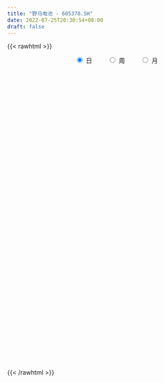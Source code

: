 ```yaml
---
title: "野马电池 - 605378.SH"
date: 2022-07-25T20:30:54+08:00
draft: false
---
```

{{< rawhtml >}}
    <div style="text-align: center">
        <label style="padding: 1rem;"><input style="margin-right: .5rem" type="radio" name="period" value="D" checked onclick="period_change(this)">日</label>
        <label style="padding: 1rem;"><input style="margin-right: .5rem" type="radio" name="period" value="W" onclick="period_change(this)">周</label>
        <label style="padding: 1rem;"><input style="margin-right: .5rem" type="radio" name="period" value="M" onclick="period_change(this)">月</label>
    </div>
    <div id="chart" style="height: 700px;"></div> 
    <script type="text/javascript">
        const D_v = [2856.05,1821.22,909.51,3883.7,43154.77,141631.11,47531.79,239762.68,169492.71,156214.74,125359.36,135306.86,88510.97,115410.4,125873.43,87778.07,89611.93,85485.86,71542.22,69726.69,53769.96,54154.26,59767.43,55229.72,102512.65,68195.54,46681.76,56480.93,46809.6,41138.49,85953.56,83244.22,184332.09,140773.94,107998.79,94101.67,117476.88,124575.11,139258.17,80374.99,62470.61,94376.21,128752.16,128815.06,106561.53,90565.76,78640.22,97507.86,75741.31,68565.51,50036.19,44911.46,103587.7,119081.97,123130.74,105303.62,106320.57,92092.09,88730.72,93764.09,67056.76,66089.99,58460.1,82288.08,48167.03,59936.34,36374.84,33622.36,55511.78,44520.33,30145.0,37435.0,53822.94,38164.85,39397.57,32745.89,35977.44,27290.91,38012.23,26982.83,27098.36,34598.84,30177.97,39841.09,31782.84,29914.06,22612.99,25261.93,18629.87,18770.04,27559.45,20525.16,23152.12,22204.04,32977.92,30886.59,20792.04,31573.28,19077.65,17040.59,22161.73,19473.52,16375.73,18963.25,17007.97,35465.74,22892.46,16227.23,10975.99,20669.71,20243.53,10043.26,16549.0,10818.99,19920.0,10790.88,10706.26,7406.5,11993.69,10130.75,11187.26,34361.79,78749.59,38512.74,43847.68,28544.29,38959.09,57179.63,38049.65,34211.99,42188.85,29765.38,44290.46,20582.75,22636.2,17491.93,17534.97,14979.4,18209.05,21623.38,17266.4,14312.04,21081.99,25564.87,20538.53,20226.71,45976.73,32314.86,20060.83,49621.59,33089.06,24668.14,17873.12,30757.94,25849.75,23364.82,14424.63,49708.08,26504.17,20918.3,19095.77,11034.53,10761.15,12176.02,10649.73,24761.92,22096.01,30929.46,22689.19,15707.0,14027.65,29805.98,19194.19,22751.73,9101.19,8416.19,8465.18,7783.76,7412.22,10904.53,10210.73,7179.29,10238.24,6122.12,6353.73,11033.79,7606.0,10750.35,7498.23,11154.92,5389.0,13673.81,5748.92,5361.92,9830.84,5773.84,7809.0,5423.0,8209.73,6344.73,5484.53,6607.0,4235.45,3547.53,6059.35,4925.0,12675.0,9274.52,5128.0,5919.22,12229.53,13819.03,7298.0,6010.62,4532.63,5048.53,10768.53,6943.53,5649.53,7447.0,8963.0,6518.0,6451.0,6157.73,9703.53,10898.33,11397.14,6204.61,16653.06,54181.49,123684.62,85232.81,57734.15,42238.42,37225.26,31842.0,22189.53,26781.15,14036.0,15359.6,14091.0,15125.0,13967.0,10641.0,15666.0,11244.06,8592.0,11071.19,13507.0,15904.0,12509.73,14580.6,14486.0,14613.0,13096.46,10204.0,9213.0,6632.6,6932.73,9802.61,18453.73,13698.0,8626.59,12191.0,10374.05,15145.61,13411.06,13067.85,10692.0,13415.0,6831.0,34638.61,21034.46,15280.46,13353.0,18148.0,18499.73,20059.81,15859.0,16943.0,15354.0,10636.45,17901.45,11955.64,12514.0,11256.22,30438.0,79142.33,41504.43,63938.82,44760.74,40823.63,34483.0,26631.27,27197.19,14536.41,12522.13,29089.82,16862.27,9163.54,27856.76,16145.0,12761.54,13751.0,8359.53,36051.45,109823.03,71362.92,50234.54,36625.3,71716.9,40733.74,24353.6]
const D_histogram = [0.0,0.1620968661,0.4328804864,0.7744742574,1.1605618414,1.5733507869,2.0012631006,2.1812795282,1.9668731045,1.4360636962,0.779993278,0.3875418881,0.0447180146,-0.1393644387,-0.1795217606,-0.2903285382,-0.5116987709,-0.7895971768,-0.8861713368,-0.8881778738,-0.9085538134,-0.8824212296,-0.9400921425,-0.8645196105,-0.6787059416,-0.6374818929,-0.5663383383,-0.5765215056,-0.5069191782,-0.4478762202,-0.3311556289,-0.0279326303,0.3980526831,0.5369586159,0.6022950335,0.6103399427,0.5570502931,0.7361517729,0.5239873261,0.2775383555,0.0735795135,0.1684292395,0.1599453661,0.2220676326,0.2717131099,0.2356499236,0.0540458162,0.0931120117,0.0397627058,-0.1926110823,-0.2941917636,-0.3620433239,-0.282480326,0.0346474239,0.0149129997,0.0728580761,0.249677837,0.1982446199,0.2421165889,0.30841079,0.2684324815,0.1639667164,-0.0358045863,-0.3619769791,-0.5662949168,-0.7862582501,-0.9229328516,-0.9202778804,-0.8008939156,-0.7806198402,-0.7706954025,-0.8285629123,-0.9916458522,-1.1524306492,-1.0984177931,-1.0160391782,-0.8227958005,-0.7074418633,-0.5279176581,-0.4338049979,-0.3282483741,-0.1998825516,-0.0871064766,0.0599626497,0.1294204631,0.1131117553,0.129159048,0.0654334708,0.0525402937,0.0337734137,-0.0522240155,-0.0359724103,-0.0444714149,-0.060916788,-0.0111424255,-0.0519965315,-0.1071895273,-0.2269444975,-0.2546498589,-0.2398583186,-0.1648358933,-0.0830606167,-0.0088083865,0.036434543,0.0495530745,0.1610750505,0.1838331899,0.1755091061,0.1707139874,0.0984317785,0.0084746047,-0.0642519705,-0.0392568871,-0.041024593,0.0178388457,0.0401025507,0.0247660403,0.0472367423,0.1067967219,0.1626253626,0.1585729725,0.3363720889,0.5095749947,0.5496788696,0.6217045645,0.6300498149,0.6195822725,0.6513429995,0.5398579928,0.4663712093,0.4501227989,0.3419408118,0.0642420413,-0.1042699161,-0.1799581275,-0.2486097186,-0.2569931231,-0.2380635641,-0.2101226121,-0.1475249905,-0.1057174228,-0.0782531519,-0.0399805202,0.0216585142,0.0748790973,0.0630648618,0.1475334468,0.200793974,0.2089080581,0.2931228741,0.3057197702,0.2899397402,0.2680271659,0.2600394063,0.2357166109,0.1655170585,0.1170906445,0.1388279455,0.0958729062,0.0067451022,-0.1098569262,-0.1620115656,-0.1923665465,-0.1776720977,-0.1657393745,-0.183865199,-0.1530915168,-0.0999527949,-0.0908752739,-0.1269139648,-0.1035364833,-0.0254004793,-0.0069639258,-0.0715687983,-0.094689708,-0.0922959501,-0.106372225,-0.1029878332,-0.088602119,-0.050004224,-0.04536507,-0.0327942677,-0.0439160713,-0.0353814626,-0.043611301,-0.0152310547,-0.001095233,-0.0247058398,-0.0279233252,-0.0634370298,-0.0871928039,-0.1659525518,-0.1987377495,-0.189686369,-0.2706029349,-0.3041337486,-0.3674163018,-0.367334327,-0.2635242745,-0.1691019953,-0.0921480878,-0.0395396938,-0.0252799483,0.0031824808,0.0435148123,0.0852444422,0.1465278753,0.156532104,0.1679758527,0.1538120479,0.1820639201,0.1437458874,0.1343072734,0.1093350321,0.1107862187,0.1195360473,0.1378729858,0.1181856111,0.0786188927,-0.0002307976,-0.0868048038,-0.1198772258,-0.1295343119,-0.1734914217,-0.2796434068,-0.3005132303,-0.2584927665,-0.2010036962,-0.0023576529,0.2883947521,0.4633489792,0.5663446988,0.4886365191,0.3982675516,0.2508239448,0.1985708867,0.1246668892,0.0056828158,-0.047901987,-0.1252243353,-0.183730015,-0.2595030578,-0.2828230903,-0.2860775693,-0.2657218879,-0.2648526218,-0.2213939648,-0.1689690915,-0.1298800439,-0.1730166832,-0.17696678,-0.2738077756,-0.3957287632,-0.3920590643,-0.3983150753,-0.333613518,-0.2589773534,-0.1993056045,-0.1178637335,-0.0299683371,0.0618999224,0.1334323812,0.183059372,0.224233978,0.2529740408,0.2897061383,0.3205653358,0.3479478965,0.369008356,0.313961746,0.2918784777,0.2628686126,0.241287908,0.243452132,0.2355801762,0.2436296456,0.2396212792,0.2692007562,0.2372580182,0.1838424959,0.0848878255,0.0504523663,0.0702718274,0.0648240147,0.0468678838,0.0557296119,0.1892987174,0.2755359498,0.2988780086,0.3740675475,0.3831479812,0.3615685816,0.3115066826,0.2595467317,0.1293954824,0.0384498769,-0.0328151564,-0.0247546779,-0.066258007,-0.10650598,-0.0778823124,-0.0839954219,-0.0852037261,-0.1468979195,-0.1746496744,-0.0497242542,0.0993667792,0.1994027312,0.2368281373,0.2159161929,0.2503029085,0.2129538614,0.162109064]
const D_fast = [0.0,0.2026210826,0.5816248245,1.1168371598,1.7930652042,2.5991918464,3.5274199353,4.252756245,4.5300680974,4.3582746131,3.8972025144,3.6016365965,3.2699922267,3.0510686637,2.9660309016,2.7826419895,2.4333470641,1.958049364,1.6399323698,1.4158813644,1.1683669714,0.9738942478,0.6812002992,0.5406429287,0.5567801121,0.4386336876,0.3681926577,0.2138791139,0.1567516467,0.1038255497,0.1377572338,0.4339970748,0.959495559,1.2326411457,1.4485513217,1.6091812166,1.6951541403,2.0582935632,1.977125948,1.8000615663,1.6144976027,1.7514546386,1.7829571067,1.9005962814,2.0181700361,2.0410193307,1.8729266774,1.9352708758,1.8918622463,1.6113356877,1.4362070655,1.2778446741,1.2867875906,1.6125771965,1.5965710223,1.6727306177,1.9119698378,1.9100977757,2.0144988919,2.1578957905,2.1850256023,2.1215515164,1.9128290671,1.4961624295,1.1502707626,0.7337428668,0.3663350524,0.1389205534,0.0580810394,-0.1167998453,-0.2995492582,-0.564557496,-0.975551899,-1.4244443583,-1.6450359505,-1.8166671302,-1.8291227025,-1.8906292312,-1.8430844406,-1.8574230297,-1.8339284996,-1.755533315,-1.664533859,-1.5024740704,-1.4006611412,-1.3886919101,-1.3403548554,-1.387722065,-1.3874801686,-1.3978036951,-1.4968571282,-1.4895986256,-1.509215484,-1.5408900541,-1.4939012979,-1.5477545368,-1.6297449144,-1.806236009,-1.8976038351,-1.9427768745,-1.9089634225,-1.8479533,-1.7759031665,-1.7215516012,-1.6960448011,-1.5442540625,-1.4755376256,-1.4399844329,-1.4021010547,-1.449775319,-1.5376138416,-1.6264034095,-1.6112225478,-1.623246402,-1.5599232519,-1.5276339092,-1.5367789095,-1.5024990219,-1.4162398619,-1.3197548805,-1.2841640275,-1.0222718888,-0.7216752344,-0.5441516421,-0.3166998061,-0.150842102,-0.0064140763,0.1881824006,0.2116618922,0.254767911,0.3510502003,0.3283534161,0.0667151559,-0.1278642804,-0.2485420237,-0.3793460445,-0.4519777298,-0.4925640618,-0.5171537628,-0.4914373888,-0.4760591769,-0.468158194,-0.4398806923,-0.3728270293,-0.3008866719,-0.2969346919,-0.1755827453,-0.0721237245,-0.0117826259,0.1457129087,0.2347397473,0.2914446523,0.3365388695,0.3935609614,0.4281673188,0.399347031,0.3801932782,0.4366375655,0.4176507528,0.3302092243,0.1861429644,0.0934854336,0.0150388161,-0.0146847596,-0.04418688,-0.1082790042,-0.1157782012,-0.087627678,-0.1012689755,-0.1690361576,-0.171542797,-0.0997569128,-0.0830613407,-0.1655584129,-0.2123517496,-0.2330319792,-0.2737013103,-0.2960638767,-0.3038286923,-0.2777318533,-0.2844339669,-0.2800617314,-0.3021625529,-0.3024733098,-0.3216059734,-0.2970334908,-0.2831714774,-0.3129585442,-0.3231568609,-0.3745298229,-0.4200837979,-0.5403316839,-0.6228013189,-0.6611715307,-0.8097388302,-0.9193030811,-1.0744397097,-1.1661913167,-1.1282623328,-1.0761155524,-1.0221986669,-0.9794751963,-0.9715354379,-0.9422773886,-0.8910663541,-0.8280256136,-0.7301102116,-0.680972957,-0.6275352451,-0.6032460379,-0.5294781856,-0.5318597466,-0.5077215422,-0.5053600255,-0.4762122842,-0.4375784437,-0.3847732588,-0.3749142307,-0.394826226,-0.4737336157,-0.5820088228,-0.6450505512,-0.6870912154,-0.7744211806,-0.9504840173,-1.0464821485,-1.0690848763,-1.06184673,-0.8637901,-0.5009390069,-0.2101475351,0.0344343592,0.0788853094,0.0880832297,0.0033456092,0.0007352727,-0.0420020025,-0.159565372,-0.2251256715,-0.3337541036,-0.4381922871,-0.5788410943,-0.6728668994,-0.7476407707,-0.7937155613,-0.8590594507,-0.8709492848,-0.8607666844,-0.8541476478,-0.9405384578,-0.9887302497,-1.1540231892,-1.3748763675,-1.4692214347,-1.5750562146,-1.5937580368,-1.5838662105,-1.5740208627,-1.5220449251,-1.441641613,-1.334298373,-1.2294078188,-1.1340159849,-1.0367828845,-0.9447993115,-0.8356406794,-0.724640148,-0.6102706132,-0.4969580646,-0.4735142381,-0.422627887,-0.385920599,-0.3471793266,-0.2841520695,-0.2331289813,-0.1641721005,-0.1082751471,-0.0113954811,0.0159762855,0.0085213871,-0.0692113268,-0.0910336944,-0.0536462765,-0.0428880856,-0.0491272455,-0.0263331145,0.1545606704,0.3096818903,0.4077434512,0.576449877,0.681317306,0.7501300518,0.7779448235,0.7908715555,0.6930691768,0.6117360405,0.5322672181,0.5341390271,0.4760711963,0.4091967283,0.4183498178,0.3912378529,0.3687286171,0.2703099439,0.1988957703,0.311390127,0.4853228551,0.6352094899,0.7318419304,0.7649090342,0.8618714769,0.8777608952,0.8674433638]
const D_slow = [0.0,0.0405242165,0.1487443381,0.3423629025,0.6325033628,1.0258410595,1.5261568347,2.0714767167,2.5631949929,2.9222109169,3.1172092364,3.2140947084,3.2252742121,3.1904331024,3.1455526623,3.0729705277,2.945045835,2.7476465408,2.5261037066,2.3040592381,2.0769207848,1.8563154774,1.6212924418,1.4051625391,1.2354860537,1.0761155805,0.9345309959,0.7904006195,0.663670825,0.5517017699,0.4689128627,0.4619297051,0.5614428759,0.6956825298,0.8462562882,0.9988412739,1.1381038472,1.3221417904,1.4531386219,1.5225232108,1.5409180892,1.5830253991,1.6230117406,1.6785286488,1.7464569262,1.8053694071,1.8188808612,1.8421588641,1.8520995406,1.80394677,1.7303988291,1.6398879981,1.5692679166,1.5779297726,1.5816580225,1.5998725415,1.6622920008,1.7118531558,1.772382303,1.8494850005,1.9165931209,1.9575848,1.9486336534,1.8581394086,1.7165656794,1.5200011169,1.289267904,1.0591984339,0.858974955,0.6638199949,0.4711461443,0.2640054162,0.0160939532,-0.2720137091,-0.5466181574,-0.800627952,-1.0063269021,-1.1831873679,-1.3151667824,-1.4236180319,-1.5056801254,-1.5556507633,-1.5774273825,-1.5624367201,-1.5300816043,-1.5018036654,-1.4695139034,-1.4531555358,-1.4400204623,-1.4315771089,-1.4446331128,-1.4536262153,-1.4647440691,-1.4799732661,-1.4827588724,-1.4957580053,-1.5225553871,-1.5792915115,-1.6429539762,-1.7029185559,-1.7441275292,-1.7648926834,-1.76709478,-1.7579861442,-1.7455978756,-1.705329113,-1.6593708155,-1.615493539,-1.5728150421,-1.5482070975,-1.5460884463,-1.562151439,-1.5719656607,-1.582221809,-1.5777620976,-1.5677364599,-1.5615449498,-1.5497357643,-1.5230365838,-1.4823802431,-1.442737,-1.3586439778,-1.2312502291,-1.0938305117,-0.9384043706,-0.7808919169,-0.6259963487,-0.4631605989,-0.3281961007,-0.2116032983,-0.0990725986,-0.0135873957,0.0024731147,-0.0235943644,-0.0685838962,-0.1307363259,-0.1949846067,-0.2545004977,-0.3070311507,-0.3439123983,-0.3703417541,-0.389905042,-0.3999001721,-0.3944855435,-0.3757657692,-0.3599995538,-0.3231161921,-0.2729176986,-0.220690684,-0.1474099655,-0.0709800229,0.0015049121,0.0685117036,0.1335215552,0.1924507079,0.2338299725,0.2631026336,0.29780962,0.3217778466,0.3234641221,0.2959998906,0.2554969992,0.2074053626,0.1629873381,0.1215524945,0.0755861948,0.0373133156,0.0123251169,-0.0103937016,-0.0421221928,-0.0680063136,-0.0743564335,-0.0760974149,-0.0939896145,-0.1176620415,-0.1407360291,-0.1673290853,-0.1930760436,-0.2152265733,-0.2277276293,-0.2390688968,-0.2472674638,-0.2582464816,-0.2670918472,-0.2779946725,-0.2818024361,-0.2820762444,-0.2882527044,-0.2952335357,-0.3110927931,-0.3328909941,-0.374379132,-0.4240635694,-0.4714851617,-0.5391358954,-0.6151693325,-0.707023408,-0.7988569897,-0.8647380583,-0.9070135571,-0.9300505791,-0.9399355025,-0.9462554896,-0.9454598694,-0.9345811663,-0.9132700558,-0.876638087,-0.837505061,-0.7955110978,-0.7570580858,-0.7115421058,-0.6756056339,-0.6420288156,-0.6146950576,-0.5869985029,-0.5571144911,-0.5226462446,-0.4930998418,-0.4734451187,-0.4735028181,-0.495204019,-0.5251733255,-0.5575569034,-0.6009297589,-0.6708406106,-0.7459689181,-0.8105921098,-0.8608430338,-0.8614324471,-0.789333759,-0.6734965142,-0.5319103395,-0.4097512098,-0.3101843219,-0.2474783357,-0.197835614,-0.1666688917,-0.1652481878,-0.1772236845,-0.2085297683,-0.2544622721,-0.3193380365,-0.3900438091,-0.4615632014,-0.5279936734,-0.5942068288,-0.64955532,-0.6917975929,-0.7242676039,-0.7675217747,-0.8117634697,-0.8802154136,-0.9791476044,-1.0771623704,-1.1767411393,-1.2601445188,-1.3248888571,-1.3747152582,-1.4041811916,-1.4116732759,-1.3961982953,-1.3628402,-1.317075357,-1.2610168625,-1.1977733523,-1.1253468177,-1.0452054838,-0.9582185097,-0.8659664207,-0.7874759842,-0.7145063647,-0.6487892116,-0.5884672346,-0.5276042016,-0.4687091575,-0.4078017461,-0.3478964263,-0.2805962373,-0.2212817327,-0.1753211087,-0.1540991524,-0.1414860608,-0.1239181039,-0.1077121003,-0.0959951293,-0.0820627263,-0.034738047,0.0341459405,0.1088654426,0.2023823295,0.2981693248,0.3885614702,0.4664381409,0.5313248238,0.5636736944,0.5732861636,0.5650823745,0.558893705,0.5423292033,0.5157027083,0.4962321302,0.4752332747,0.4539323432,0.4172078633,0.3735454447,0.3611143812,0.385956076,0.4358067588,0.4950137931,0.5489928413,0.6115685684,0.6648070338,0.7053342998]
const D_data = [['2021-04-12', 21.14, 25.37, 21.14, 25.37],['2021-04-13', 27.91, 27.91, 27.91, 27.91],['2021-04-14', 30.7, 30.7, 30.7, 30.7],['2021-04-15', 33.77, 33.77, 33.77, 33.77],['2021-04-16', 37.15, 37.15, 37.15, 37.15],['2021-04-19', 38.0, 40.87, 37.17, 40.87],['2021-04-20', 44.33, 44.96, 43.0, 44.96],['2021-04-21', 49.46, 45.44, 45.0, 49.46],['2021-04-22', 40.91, 42.4, 40.91, 45.03],['2021-04-23', 41.5, 38.17, 38.16, 41.5],['2021-04-26', 36.61, 34.7, 34.4, 36.66],['2021-04-27', 34.15, 36.08, 33.28, 37.88],['2021-04-28', 34.6, 35.34, 33.85, 35.59],['2021-04-29', 34.92, 36.32, 34.87, 38.38],['2021-04-30', 35.22, 37.84, 34.51, 38.33],['2021-05-06', 36.8, 36.8, 35.8, 37.35],['2021-05-07', 36.51, 34.62, 34.05, 36.78],['2021-05-10', 34.12, 32.44, 32.2, 34.21],['2021-05-11', 32.46, 33.4, 32.3, 33.81],['2021-05-12', 32.95, 33.95, 32.46, 34.71],['2021-05-13', 33.48, 33.25, 32.68, 34.09],['2021-05-14', 33.61, 33.41, 33.05, 34.27],['2021-05-17', 32.88, 31.79, 31.4, 32.92],['2021-05-18', 31.61, 33.0, 31.51, 33.0],['2021-05-19', 33.6, 34.66, 33.15, 36.3],['2021-05-20', 33.62, 33.1, 33.06, 34.5],['2021-05-21', 33.21, 33.44, 33.0, 34.56],['2021-05-24', 33.5, 32.25, 31.82, 33.89],['2021-05-25', 32.23, 33.08, 31.53, 33.08],['2021-05-26', 32.8, 33.0, 32.51, 33.46],['2021-05-27', 32.89, 33.96, 32.74, 35.78],['2021-05-28', 33.71, 37.36, 33.5, 37.36],['2021-05-31', 39.0, 41.1, 38.57, 41.1],['2021-06-01', 40.0, 39.5, 38.85, 41.77],['2021-06-02', 38.69, 39.7, 38.69, 40.98],['2021-06-03', 39.0, 39.8, 37.5, 40.75],['2021-06-04', 38.36, 39.53, 37.55, 43.0],['2021-06-07', 39.33, 43.48, 39.21, 43.48],['2021-06-08', 43.0, 39.19, 39.13, 43.48],['2021-06-09', 37.8, 38.05, 37.25, 39.11],['2021-06-10', 37.9, 37.72, 37.7, 38.88],['2021-06-11', 37.28, 41.49, 37.2, 41.49],['2021-06-15', 41.87, 40.79, 40.2, 43.17],['2021-06-16', 40.21, 42.21, 40.18, 43.36],['2021-06-17', 40.98, 42.8, 37.99, 42.82],['2021-06-18', 42.23, 42.22, 40.6, 43.5],['2021-06-21', 41.51, 40.18, 39.97, 41.87],['2021-06-22', 40.01, 42.88, 39.58, 43.0],['2021-06-23', 42.01, 42.0, 41.32, 42.75],['2021-06-24', 41.6, 39.18, 39.0, 41.8],['2021-06-25', 38.8, 39.97, 38.1, 41.0],['2021-06-28', 39.36, 39.91, 38.68, 40.09],['2021-06-29', 39.6, 41.76, 39.36, 43.75],['2021-06-30', 41.5, 45.94, 41.5, 45.94],['2021-07-01', 46.27, 42.77, 42.77, 46.27],['2021-07-02', 42.78, 44.11, 42.17, 45.6],['2021-07-05', 44.5, 46.6, 43.84, 48.3],['2021-07-06', 46.6, 44.5, 43.11, 46.6],['2021-07-07', 44.0, 46.1, 43.06, 46.98],['2021-07-08', 45.95, 47.16, 44.71, 47.5],['2021-07-09', 46.93, 46.4, 45.0, 46.93],['2021-07-12', 46.55, 45.65, 44.3, 46.8],['2021-07-13', 44.9, 43.96, 43.5, 45.2],['2021-07-14', 43.9, 41.06, 40.29, 43.9],['2021-07-15', 41.0, 41.03, 40.43, 41.96],['2021-07-16', 40.66, 39.37, 39.08, 41.5],['2021-07-19', 39.5, 38.96, 38.35, 39.68],['2021-07-20', 38.9, 39.77, 38.52, 39.79],['2021-07-21', 39.82, 41.01, 39.45, 41.57],['2021-07-22', 41.01, 39.62, 39.45, 41.04],['2021-07-23', 39.6, 39.03, 38.91, 40.19],['2021-07-26', 39.08, 37.46, 37.29, 39.83],['2021-07-27', 37.8, 34.83, 34.8, 37.8],['2021-07-28', 34.9, 33.1, 31.97, 35.0],['2021-07-29', 33.11, 34.54, 33.11, 35.4],['2021-07-30', 34.48, 34.32, 33.65, 34.86],['2021-08-02', 34.7, 35.59, 33.9, 35.87],['2021-08-03', 35.6, 34.68, 34.67, 35.6],['2021-08-04', 34.99, 35.61, 34.05, 35.77],['2021-08-05', 35.61, 34.7, 34.5, 35.61],['2021-08-06', 34.87, 34.87, 34.68, 35.6],['2021-08-09', 34.84, 35.36, 33.6, 35.37],['2021-08-10', 35.35, 35.48, 34.91, 35.68],['2021-08-11', 35.6, 36.38, 35.24, 36.45],['2021-08-12', 36.65, 35.85, 35.38, 36.65],['2021-08-13', 35.89, 34.8, 34.8, 35.91],['2021-08-16', 34.76, 35.09, 33.84, 35.1],['2021-08-17', 35.09, 33.83, 33.76, 35.3],['2021-08-18', 33.81, 34.1, 33.55, 34.19],['2021-08-19', 34.37, 33.77, 33.75, 34.37],['2021-08-20', 33.95, 32.43, 32.0, 33.95],['2021-08-23', 32.28, 33.28, 32.28, 33.41],['2021-08-24', 32.6, 32.75, 32.41, 33.15],['2021-08-25', 33.0, 32.33, 32.02, 33.0],['2021-08-26', 32.08, 33.01, 31.65, 33.53],['2021-08-27', 32.6, 31.66, 31.63, 32.65],['2021-08-30', 31.68, 30.94, 30.7, 31.92],['2021-08-31', 30.7, 29.3, 29.0, 30.85],['2021-09-01', 29.27, 29.63, 29.04, 29.87],['2021-09-02', 29.53, 29.69, 29.21, 29.95],['2021-09-03', 29.5, 30.28, 29.36, 30.8],['2021-09-06', 30.28, 30.44, 29.68, 30.5],['2021-09-07', 30.41, 30.48, 30.18, 30.58],['2021-09-08', 30.48, 30.2, 30.05, 30.8],['2021-09-09', 30.18, 29.74, 29.58, 30.18],['2021-09-10', 29.79, 31.15, 29.66, 31.5],['2021-09-13', 31.16, 30.3, 30.27, 31.26],['2021-09-14', 30.01, 29.86, 29.7, 30.28],['2021-09-15', 29.61, 29.78, 29.4, 29.98],['2021-09-16', 29.52, 28.61, 28.6, 30.0],['2021-09-17', 28.61, 27.77, 27.3, 28.78],['2021-09-22', 27.05, 27.3, 27.0, 27.63],['2021-09-23', 27.3, 28.13, 27.3, 28.48],['2021-09-24', 28.18, 27.6, 27.5, 28.19],['2021-09-27', 27.62, 28.28, 27.14, 28.6],['2021-09-28', 28.29, 27.84, 27.52, 28.54],['2021-09-29', 27.75, 27.19, 27.12, 27.94],['2021-09-30', 27.41, 27.49, 27.32, 27.73],['2021-10-08', 27.6, 28.02, 27.55, 28.08],['2021-10-11', 28.01, 28.18, 27.68, 28.24],['2021-10-12', 28.18, 27.49, 27.24, 28.18],['2021-10-13', 27.48, 30.24, 27.48, 30.24],['2021-10-14', 30.79, 31.29, 30.02, 32.59],['2021-10-15', 30.81, 30.46, 30.0, 30.98],['2021-10-18', 30.33, 31.49, 30.11, 31.86],['2021-10-19', 31.5, 31.29, 30.71, 31.53],['2021-10-20', 30.82, 31.45, 30.11, 32.0],['2021-10-21', 31.33, 32.47, 30.74, 33.3],['2021-10-22', 32.13, 30.88, 30.71, 32.44],['2021-10-25', 30.48, 31.22, 30.2, 32.32],['2021-10-26', 31.06, 32.04, 31.01, 33.42],['2021-10-27', 31.56, 30.86, 30.3, 31.74],['2021-10-28', 30.4, 27.85, 27.77, 30.4],['2021-10-29', 27.54, 27.99, 27.35, 28.27],['2021-11-01', 28.0, 28.37, 27.45, 28.9],['2021-11-02', 28.3, 27.88, 27.48, 28.62],['2021-11-03', 27.66, 28.2, 27.4, 28.43],['2021-11-04', 28.1, 28.34, 27.97, 28.45],['2021-11-05', 28.34, 28.36, 28.04, 28.8],['2021-11-08', 28.05, 28.85, 27.88, 28.89],['2021-11-09', 29.0, 28.72, 28.55, 29.12],['2021-11-10', 28.85, 28.6, 28.11, 28.96],['2021-11-11', 28.62, 28.81, 28.57, 29.2],['2021-11-12', 28.87, 29.31, 28.47, 29.36],['2021-11-15', 29.3, 29.5, 29.03, 29.6],['2021-11-16', 29.49, 28.8, 28.7, 29.49],['2021-11-17', 29.15, 30.24, 28.92, 30.99],['2021-11-18', 30.01, 30.32, 29.91, 30.55],['2021-11-19', 30.3, 30.05, 29.7, 30.3],['2021-11-22', 30.05, 31.43, 29.77, 33.0],['2021-11-23', 31.2, 31.02, 31.01, 31.75],['2021-11-24', 30.52, 30.89, 30.51, 31.39],['2021-11-25', 31.0, 30.94, 30.42, 31.1],['2021-11-26', 30.99, 31.26, 30.66, 31.75],['2021-11-29', 30.52, 31.19, 29.82, 31.62],['2021-11-30', 31.19, 30.55, 30.35, 31.5],['2021-12-01', 30.45, 30.65, 30.4, 30.74],['2021-12-02', 30.4, 31.6, 30.0, 32.11],['2021-12-03', 31.26, 30.87, 30.8, 31.5],['2021-12-06', 30.84, 30.02, 29.76, 30.84],['2021-12-07', 29.98, 29.12, 28.61, 30.3],['2021-12-08', 28.81, 29.4, 28.81, 29.55],['2021-12-09', 29.55, 29.34, 29.2, 29.63],['2021-12-10', 29.34, 29.74, 28.9, 29.88],['2021-12-13', 29.7, 29.66, 29.51, 29.93],['2021-12-14', 28.9, 29.14, 28.22, 29.31],['2021-12-15', 28.9, 29.66, 28.85, 29.81],['2021-12-16', 29.5, 30.07, 29.05, 30.63],['2021-12-17', 29.77, 29.61, 29.39, 30.59],['2021-12-20', 29.61, 28.88, 28.87, 29.72],['2021-12-21', 29.08, 29.49, 28.92, 29.67],['2021-12-22', 29.8, 30.39, 29.7, 31.6],['2021-12-23', 30.48, 29.88, 29.88, 30.52],['2021-12-24', 29.83, 28.67, 28.61, 29.98],['2021-12-27', 28.6, 28.87, 28.35, 28.88],['2021-12-28', 28.91, 29.04, 28.72, 29.1],['2021-12-29', 29.03, 28.7, 28.66, 29.03],['2021-12-30', 28.66, 28.78, 28.66, 29.0],['2021-12-31', 28.78, 28.86, 28.72, 29.0],['2022-01-04', 28.96, 29.22, 28.84, 29.25],['2022-01-05', 29.23, 28.84, 28.65, 29.27],['2022-01-06', 28.48, 28.92, 28.48, 29.1],['2022-01-07', 28.94, 28.56, 28.53, 29.0],['2022-01-10', 28.51, 28.73, 28.25, 28.88],['2022-01-11', 28.78, 28.45, 28.4, 28.85],['2022-01-12', 28.46, 28.9, 28.46, 29.06],['2022-01-13', 28.9, 28.79, 28.68, 28.99],['2022-01-14', 28.6, 28.24, 28.15, 28.87],['2022-01-17', 28.1, 28.36, 28.0, 28.46],['2022-01-18', 28.22, 27.77, 27.75, 28.36],['2022-01-19', 27.77, 27.65, 27.6, 27.92],['2022-01-20', 27.65, 26.53, 26.41, 27.74],['2022-01-21', 26.5, 26.6, 26.28, 26.63],['2022-01-24', 26.61, 26.84, 26.61, 26.97],['2022-01-25', 26.84, 25.26, 25.26, 26.84],['2022-01-26', 25.1, 25.23, 25.04, 25.79],['2022-01-27', 25.26, 24.23, 24.23, 25.5],['2022-01-28', 24.44, 24.45, 24.03, 24.76],['2022-02-07', 24.79, 25.66, 24.79, 26.11],['2022-02-08', 25.7, 25.78, 25.2, 25.89],['2022-02-09', 25.78, 25.79, 25.52, 25.99],['2022-02-10', 25.78, 25.65, 25.43, 25.87],['2022-02-11', 25.63, 25.19, 25.14, 25.66],['2022-02-14', 25.11, 25.34, 25.02, 25.55],['2022-02-15', 25.34, 25.56, 25.09, 25.75],['2022-02-16', 25.58, 25.72, 25.51, 25.83],['2022-02-17', 25.74, 26.21, 25.53, 26.24],['2022-02-18', 25.99, 25.76, 25.53, 25.99],['2022-02-21', 25.67, 25.85, 25.45, 25.93],['2022-02-22', 25.77, 25.54, 25.22, 25.9],['2022-02-23', 25.57, 26.14, 25.57, 26.28],['2022-02-24', 26.5, 25.31, 24.81, 26.5],['2022-02-25', 25.53, 25.56, 25.31, 25.96],['2022-02-28', 25.79, 25.28, 25.02, 25.8],['2022-03-01', 25.31, 25.55, 25.31, 25.78],['2022-03-02', 25.27, 25.68, 25.27, 25.77],['2022-03-03', 25.78, 25.9, 25.63, 26.26],['2022-03-04', 25.71, 25.45, 25.45, 26.08],['2022-03-07', 25.44, 25.05, 25.0, 25.44],['2022-03-08', 25.02, 24.2, 23.99, 25.2],['2022-03-09', 24.16, 23.55, 22.79, 24.75],['2022-03-10', 23.87, 23.74, 23.65, 24.3],['2022-03-11', 23.57, 23.74, 22.91, 23.79],['2022-03-14', 23.6, 22.96, 22.9, 23.7],['2022-03-15', 22.85, 21.5, 21.47, 22.88],['2022-03-16', 21.61, 21.89, 20.73, 21.93],['2022-03-17', 22.0, 22.4, 22.0, 22.79],['2022-03-18', 22.37, 22.56, 22.2, 22.65],['2022-03-21', 22.62, 24.82, 22.62, 24.82],['2022-03-22', 25.0, 27.3, 24.8, 27.3],['2022-03-23', 28.0, 27.31, 27.13, 30.03],['2022-03-24', 25.39, 27.49, 25.05, 28.9],['2022-03-25', 26.82, 25.65, 25.65, 27.0],['2022-03-28', 25.77, 25.34, 25.09, 26.66],['2022-03-29', 24.94, 24.2, 24.04, 25.66],['2022-03-30', 24.51, 25.0, 23.74, 25.09],['2022-03-31', 24.88, 24.49, 24.4, 25.01],['2022-04-01', 24.59, 23.43, 23.39, 24.59],['2022-04-06', 23.37, 23.74, 23.35, 23.89],['2022-04-07', 23.68, 22.99, 22.91, 23.85],['2022-04-08', 23.03, 22.7, 22.31, 23.27],['2022-04-11', 22.77, 21.9, 21.62, 22.93],['2022-04-12', 21.96, 22.02, 21.05, 22.03],['2022-04-13', 22.02, 21.91, 21.3, 22.1],['2022-04-14', 22.01, 21.96, 21.83, 22.57],['2022-04-15', 21.78, 21.48, 21.1, 21.78],['2022-04-18', 21.48, 21.85, 21.07, 21.85],['2022-04-19', 21.85, 21.97, 21.7, 22.16],['2022-04-20', 21.9, 21.83, 21.59, 22.53],['2022-04-21', 21.65, 20.56, 20.52, 21.96],['2022-04-22', 20.25, 20.67, 19.91, 20.98],['2022-04-25', 20.47, 18.93, 18.88, 20.47],['2022-04-26', 18.8, 17.62, 17.57, 19.37],['2022-04-27', 17.2, 18.41, 17.08, 18.51],['2022-04-28', 18.2, 17.8, 17.46, 18.34],['2022-04-29', 17.99, 18.38, 17.85, 18.46],['2022-05-05', 18.38, 18.46, 18.3, 18.8],['2022-05-06', 18.18, 18.26, 17.9, 18.38],['2022-05-09', 18.05, 18.59, 18.05, 18.69],['2022-05-10', 18.68, 18.87, 18.3, 18.93],['2022-05-11', 18.8, 19.22, 18.77, 19.85],['2022-05-12', 19.19, 19.29, 18.92, 19.44],['2022-05-13', 19.3, 19.28, 18.98, 19.57],['2022-05-16', 19.51, 19.4, 19.08, 19.81],['2022-05-17', 19.4, 19.45, 19.02, 19.6],['2022-05-18', 19.45, 19.78, 19.28, 19.95],['2022-05-19', 19.64, 19.98, 19.4, 20.16],['2022-05-20', 20.1, 20.22, 19.9, 20.3],['2022-05-23', 20.22, 20.43, 20.06, 20.5],['2022-05-24', 20.44, 19.54, 19.19, 20.66],['2022-05-25', 19.54, 19.88, 19.54, 19.92],['2022-05-26', 19.86, 19.78, 19.39, 21.28],['2022-05-27', 19.49, 19.85, 19.05, 20.22],['2022-05-30', 20.0, 20.21, 19.62, 20.4],['2022-05-31', 20.4, 20.19, 19.75, 20.4],['2022-06-01', 20.08, 20.52, 20.08, 20.63],['2022-06-02', 20.12, 20.52, 19.97, 20.6],['2022-06-06', 20.46, 21.17, 20.18, 21.19],['2022-06-07', 21.12, 20.56, 20.4, 21.2],['2022-06-08', 20.54, 20.2, 19.78, 20.68],['2022-06-09', 20.19, 19.3, 19.23, 20.19],['2022-06-10', 19.1, 19.78, 19.1, 19.83],['2022-06-13', 19.75, 20.45, 19.49, 20.64],['2022-06-14', 20.2, 20.21, 19.71, 20.39],['2022-06-15', 20.2, 20.02, 20.0, 20.53],['2022-06-16', 20.03, 20.36, 19.89, 20.5],['2022-06-17', 20.22, 22.4, 20.15, 22.4],['2022-06-20', 23.22, 22.59, 22.56, 24.18],['2022-06-21', 22.99, 22.34, 21.85, 23.18],['2022-06-22', 22.1, 23.55, 22.02, 24.5],['2022-06-23', 23.1, 23.29, 22.3, 23.45],['2022-06-24', 23.5, 23.22, 22.68, 23.8],['2022-06-27', 23.41, 23.0, 22.58, 23.55],['2022-06-28', 23.0, 23.0, 22.6, 23.11],['2022-06-29', 22.98, 21.76, 21.76, 22.98],['2022-06-30', 21.75, 21.8, 21.74, 22.18],['2022-07-01', 21.79, 21.69, 21.55, 21.95],['2022-07-04', 21.67, 22.57, 21.2, 23.0],['2022-07-05', 22.5, 21.9, 21.77, 22.57],['2022-07-06', 21.91, 21.7, 21.6, 22.2],['2022-07-07', 21.67, 22.53, 21.39, 22.92],['2022-07-08', 22.5, 22.16, 22.11, 22.6],['2022-07-11', 22.01, 22.2, 21.61, 22.5],['2022-07-12', 22.01, 21.24, 21.24, 22.2],['2022-07-13', 21.2, 21.35, 21.1, 21.66],['2022-07-14', 21.54, 23.49, 21.35, 23.49],['2022-07-15', 24.27, 24.61, 23.96, 25.84],['2022-07-18', 24.12, 24.85, 23.64, 24.99],['2022-07-19', 24.0, 24.68, 24.0, 25.28],['2022-07-20', 24.5, 24.25, 24.13, 24.83],['2022-07-21', 24.28, 25.25, 23.84, 25.88],['2022-07-22', 24.88, 24.62, 24.07, 24.99],['2022-07-25', 24.4, 24.46, 23.9, 24.8]]
const W_v = [52625.25,754633.0299999999,590461.02,177390.0,334678.99,332387.1,313626.8,644683.37,501055.09,454694.51,370491.09,496015.49,447964.23,314941.54,200174.31,201566.25,155361.77,166314.8,112834.28,129745.83,110645.29,107286.21,91008.92,37411.25,48823.64,11993.69,172942.13,206580.34,171039.43,90851.55,99848.68,139117.66,156009.85,139851.45,73985.77,111126.31,101486.55,41178.54,38532.79,41865.99,43464.88,34198.6,30881.44,36481.4,44393.78,33303.84,35028.53,44361.34,337486.13,160276.36,43486.6,66643.06,61583.92,66980.06,15845.6,57513.66,64189.57,86611.07,65281.19,78852.26,84065.31,270169.95,115370.0,99117.39,180746.55,270673.4,24353.6]
const W_histogram = [0.0,0.0650940171,0.0812731585,-0.1186730203,-0.3150568695,-0.4190611722,-0.2105058501,0.0718218488,0.3720231538,0.5883465978,0.5492393921,0.7586263121,0.9929963867,0.6336954857,0.3466241162,-0.1597996442,-0.4411165358,-0.6051552645,-0.8324884872,-0.9835706175,-1.1156270838,-1.0827035311,-1.2168569766,-1.2410703383,-1.1884483708,-1.0468740189,-0.7326898217,-0.4540289049,-0.4224428013,-0.338365783,-0.1880104835,-0.01696831,0.188106658,0.3012253585,0.302866158,0.2976761261,0.2361059595,0.2140012536,0.1860330917,0.154155606,0.0369082344,-0.1603321567,-0.2125724777,-0.181555547,-0.1487063421,-0.1103481912,-0.1724046936,-0.2599297439,-0.0857359219,-0.0953096944,-0.1242580129,-0.1948198489,-0.2611559874,-0.4152210057,-0.4767657403,-0.4032554946,-0.2531352443,-0.1458910722,-0.0044398263,0.061063856,0.289819439,0.493374053,0.5193665095,0.5591554643,0.7305905402,0.818171681,0.8358898702]
const W_fast = [0.0,0.0813675214,0.1178649524,-0.1117494814,-0.3868975481,-0.5956671438,-0.4397382842,-0.1394551231,0.2537519703,0.6171620637,0.715364706,1.1144082041,1.5970273754,1.3961503458,1.1957350053,0.6493613339,0.2577653084,-0.0575622365,-0.493017581,-0.8899923656,-1.3009556029,-1.538707933,-1.9770756226,-2.3115565689,-2.5560466941,-2.6761908469,-2.5451791052,-2.3800254146,-2.4540500113,-2.4545644387,-2.3512117601,-2.1844116642,-1.9323100316,-1.7438849915,-1.6665276524,-1.5972986529,-1.5998423295,-1.568446722,-1.5499066111,-1.5432451952,-1.6512655082,-1.8885889385,-1.9939723789,-2.008344335,-2.0126717156,-2.0019006125,-2.1070582883,-2.2595657745,-2.106805933,-2.1402071292,-2.2002199509,-2.3194867491,-2.4511118845,-2.7089821542,-2.8897183239,-2.9170219518,-2.8301855126,-2.7594141085,-2.6190728192,-2.538303173,-2.2370927302,-1.9101946029,-1.7543605191,-1.5747826982,-1.2206999873,-0.9285759262,-0.7018852694]
const W_slow = [0.0,0.0162735043,0.0365917939,0.0069235388,-0.0718406785,-0.1766059716,-0.2292324341,-0.2112769719,-0.1182711835,0.028815466,0.166125314,0.355781892,0.6040309887,0.7624548601,0.8491108891,0.8091609781,0.6988818442,0.547593028,0.3394709062,0.0935782519,-0.1853285191,-0.4560044019,-0.760218646,-1.0704862306,-1.3675983233,-1.629316828,-1.8124892834,-1.9259965097,-2.03160721,-2.1161986557,-2.1632012766,-2.1674433541,-2.1204166896,-2.04511035,-1.9693938105,-1.894974779,-1.8359482891,-1.7824479757,-1.7359397027,-1.6974008012,-1.6881737426,-1.7282567818,-1.7813999012,-1.826788788,-1.8639653735,-1.8915524213,-1.9346535947,-1.9996360307,-2.0210700111,-2.0448974348,-2.075961938,-2.1246669002,-2.1899558971,-2.2937611485,-2.4129525836,-2.5137664572,-2.5770502683,-2.6135230363,-2.6146329929,-2.5993670289,-2.5269121692,-2.4035686559,-2.2737270285,-2.1339381625,-1.9512905274,-1.7467476072,-1.5377751396]
const W_data = [['2021-04-16', 21.14, 37.15, 21.14, 37.15],['2021-04-23', 38.0, 38.17, 37.17, 49.46],['2021-04-30', 36.61, 37.84, 33.28, 38.38],['2021-05-07', 36.8, 34.62, 34.05, 37.35],['2021-05-14', 34.12, 33.41, 32.2, 34.71],['2021-05-21', 32.88, 33.44, 31.4, 36.3],['2021-05-28', 33.5, 37.36, 31.53, 37.36],['2021-06-04', 39.0, 39.53, 37.5, 43.0],['2021-06-11', 39.33, 41.49, 37.2, 43.48],['2021-06-18', 41.87, 42.22, 37.99, 43.5],['2021-06-25', 41.51, 39.97, 38.1, 43.0],['2021-07-02', 39.36, 44.11, 38.68, 46.27],['2021-07-09', 44.5, 46.4, 43.06, 48.3],['2021-07-16', 46.55, 39.37, 39.08, 46.8],['2021-07-23', 39.5, 39.03, 38.35, 41.57],['2021-07-30', 39.08, 34.32, 31.97, 39.83],['2021-08-06', 34.7, 34.87, 33.9, 35.87],['2021-08-13', 34.84, 34.8, 33.6, 36.65],['2021-08-20', 34.76, 32.43, 32.0, 35.3],['2021-08-27', 32.28, 31.66, 31.63, 33.53],['2021-09-03', 31.68, 30.28, 29.0, 31.92],['2021-09-10', 30.28, 31.15, 29.58, 31.5],['2021-09-17', 31.16, 27.77, 27.3, 31.26],['2021-09-24', 27.05, 27.6, 27.0, 28.48],['2021-09-30', 27.62, 27.49, 27.12, 28.6],['2021-10-08', 27.6, 28.02, 27.55, 28.08],['2021-10-15', 28.01, 30.46, 27.24, 32.59],['2021-10-22', 30.33, 30.88, 30.11, 33.3],['2021-10-29', 30.48, 27.99, 27.35, 33.42],['2021-11-05', 28.0, 28.36, 27.4, 28.9],['2021-11-12', 28.05, 29.31, 27.88, 29.36],['2021-11-19', 29.3, 30.05, 28.7, 30.99],['2021-11-26', 30.05, 31.26, 29.77, 33.0],['2021-12-03', 30.52, 30.87, 29.82, 32.11],['2021-12-10', 30.84, 29.74, 28.61, 30.84],['2021-12-17', 29.7, 29.61, 28.22, 30.63],['2021-12-24', 29.61, 28.67, 28.61, 31.6],['2021-12-31', 28.6, 28.86, 28.35, 29.1],['2022-01-07', 28.96, 28.56, 28.48, 29.27],['2022-01-14', 28.51, 28.24, 28.15, 29.06],['2022-01-21', 28.1, 26.6, 26.28, 28.46],['2022-01-28', 26.61, 24.45, 24.03, 26.97],['2022-02-11', 24.79, 25.19, 24.79, 26.11],['2022-02-18', 25.11, 25.76, 25.02, 26.24],['2022-02-25', 25.67, 25.56, 24.81, 26.5],['2022-03-04', 25.79, 25.45, 25.02, 26.26],['2022-03-11', 25.44, 23.74, 22.79, 25.44],['2022-03-18', 23.6, 22.56, 20.73, 23.7],['2022-03-25', 22.62, 25.65, 22.62, 30.03],['2022-04-01', 25.77, 23.43, 23.39, 26.66],['2022-04-08', 23.37, 22.7, 22.31, 23.89],['2022-04-15', 22.77, 21.48, 21.05, 22.93],['2022-04-22', 21.48, 20.67, 19.91, 22.53],['2022-04-29', 20.47, 18.38, 17.08, 20.47],['2022-05-06', 18.38, 18.26, 17.9, 18.8],['2022-05-13', 18.05, 19.28, 18.05, 19.85],['2022-05-20', 19.51, 20.22, 19.02, 20.3],['2022-05-27', 20.22, 19.85, 19.05, 21.28],['2022-06-02', 20.0, 20.52, 19.62, 20.63],['2022-06-10', 20.46, 19.78, 19.1, 21.2],['2022-06-17', 19.75, 22.4, 19.49, 22.4],['2022-06-24', 23.22, 23.22, 21.85, 24.5],['2022-07-01', 23.41, 21.69, 21.55, 23.55],['2022-07-08', 21.67, 22.16, 21.2, 23.0],['2022-07-15', 22.01, 24.61, 21.1, 25.84],['2022-07-22', 24.12, 24.62, 23.64, 25.88],['2022-07-29', 24.4, 24.46, 23.9, 24.8]]
const M_v = [1397719.2999999998,1342414.9800000002,2054173.1000000001,1393080.6899999999,616622.0,342809.99,562555.59,535042.3099999999,418414.0499999999,158062.26,117767.24,577664.4300000001,265474.79,252793.36,572583.12,587413.0699999998]
const M_histogram = [0.0,0.208045584,0.6359417472,0.1273167839,-0.5207321165,-1.0161558907,-1.2402114315,-1.148142179,-1.1313666757,-1.3336686675,-1.3252349251,-1.2855223549,-1.5648666259,-1.5205433105,-1.2849728308,-0.8719440675]
const M_fast = [0.0,0.2600569801,0.84693858,0.3701428127,-0.4080891168,-1.1575518636,-1.6916602623,-1.8866265546,-2.1526927203,-2.6884118789,-3.0112868678,-3.2929548863,-3.9635158137,-4.2993283259,-4.385001054,-4.1899583076]
const M_slow = [0.0,0.052011396,0.2109968328,0.2428260288,0.1126429997,-0.141395973,-0.4514488308,-0.7384843756,-1.0213260445,-1.3547432114,-1.6860519427,-2.0074325314,-2.3986491879,-2.7787850155,-3.1000282232,-3.3180142401]
const M_data = [['2021-04-30', 21.14, 37.84, 21.14, 49.46],['2021-05-31', 36.8, 41.1, 31.4, 41.1],['2021-06-30', 40.0, 45.94, 37.2, 45.94],['2021-07-30', 46.27, 34.32, 31.97, 48.3],['2021-08-31', 34.7, 29.3, 29.0, 36.65],['2021-09-30', 29.27, 27.49, 27.0, 31.5],['2021-10-29', 27.6, 27.99, 27.24, 33.42],['2021-11-30', 28.0, 30.55, 27.4, 33.0],['2021-12-31', 30.45, 28.86, 28.22, 32.11],['2022-01-28', 28.96, 24.45, 24.03, 29.27],['2022-02-28', 24.79, 25.28, 24.79, 26.5],['2022-03-31', 25.31, 24.49, 20.73, 30.03],['2022-04-29', 24.59, 18.38, 17.08, 24.59],['2022-05-31', 18.38, 20.19, 17.9, 21.28],['2022-06-30', 20.08, 21.8, 19.1, 24.5],['2022-07-29', 21.79, 24.46, 21.1, 25.88]]
        const D_a = [null,null,null,null,null,null,null,49.46,null,null,null,null,null,null,null,null,null,null,null,null,null,null,31.4,null,null,null,null,null,null,null,null,null,null,null,null,null,null,43.48,null,null,null,null,null,null,37.99,null,null,null,null,null,null,null,null,null,null,null,48.3,null,null,null,null,null,null,null,null,null,null,null,null,null,null,null,null,31.97,null,null,null,null,null,null,null,null,null,null,36.65,null,null,null,null,null,null,null,null,null,null,null,null,29.0,null,null,null,null,null,null,null,31.5,null,null,null,null,null,27.0,null,null,null,null,null,null,null,null,null,null,null,null,null,null,null,null,null,null,33.42,null,null,null,null,null,27.4,null,null,null,null,null,null,null,null,null,null,null,null,33.0,null,null,null,null,null,null,null,null,null,null,null,null,null,null,null,28.22,null,null,null,null,null,31.6,null,null,null,null,null,null,null,null,null,null,null,null,null,null,null,null,null,null,null,null,null,null,null,null,null,24.03,null,null,null,null,null,null,null,null,null,null,null,null,null,26.5,null,null,null,null,null,null,null,null,null,null,null,null,null,20.73,null,null,null,null,30.03,null,null,null,null,null,null,null,null,null,null,null,21.05,null,null,null,null,null,22.53,null,null,null,null,17.08,null,null,null,null,null,null,null,null,null,null,null,null,null,null,null,20.66,null,null,null,null,null,null,null,null,null,null,null,19.1,null,null,null,null,null,null,null,24.5,null,null,null,null,null,null,null,21.2,null,null,null,null,null,null,null,null,null,null,null,null,25.88,null,null]
const W_a = [null,49.46,null,null,null,null,null,null,null,null,null,null,null,null,null,null,null,null,null,null,null,null,null,27.0,null,null,null,null,33.42,null,null,null,null,null,null,null,null,null,null,null,null,null,null,null,null,null,null,null,null,null,null,null,null,17.08,null,null,null,null,null,null,null,24.5,null,null,null,null,null]
const M_a = [null,null,null,48.3,null,null,null,null,null,null,null,null,17.08,null,null,null]
        const D_b = [[{ coord: ['2021-04-21', 43.48] }, { coord: ['2021-07-05', 37.99] }],[{ coord: ['2021-08-31', 31.5] }, { coord: ['2021-12-22', 29.0] }],[{ coord: ['2022-01-28', 26.5] }, { coord: ['2022-03-23', 24.03] }],[{ coord: ['2022-04-27', 20.66] }, { coord: ['2022-06-22', 19.1] }]]
const W_b = [[{ coord: ['2021-04-23', 33.42] }, { coord: ['2022-04-29', 27.0] }]]
const M_b = []
    </script>
{{< /rawhtml >}}